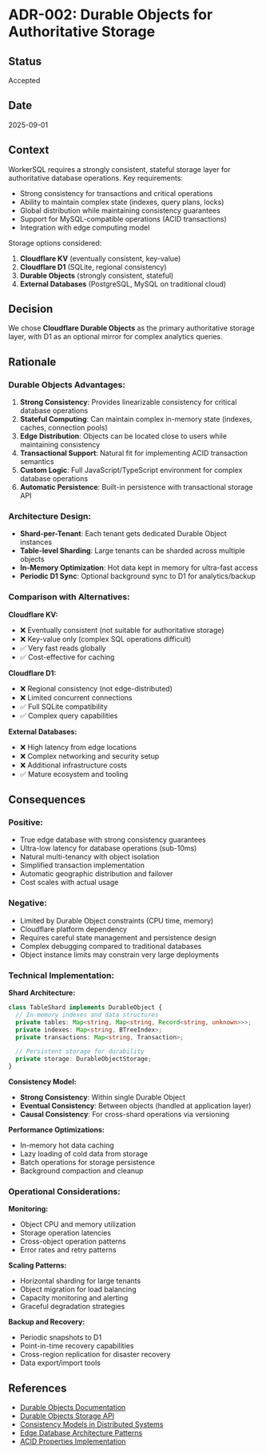 # ADR-002: Durable Objects for Authoritative Storage

## Status

Accepted

## Date

2025-09-01

## Context

WorkerSQL requires a strongly consistent, stateful storage layer for
authoritative database operations. Key requirements:

- Strong consistency for transactions and critical operations
- Ability to maintain complex state (indexes, query plans, locks)
- Global distribution while maintaining consistency guarantees
- Support for MySQL-compatible operations (ACID transactions)
- Integration with edge computing model

Storage options considered:

1. **Cloudflare KV** (eventually consistent, key-value)
2. **Cloudflare D1** (SQLite, regional consistency)
3. **Durable Objects** (strongly consistent, stateful)
4. **External Databases** (PostgreSQL, MySQL on traditional cloud)

## Decision

We chose **Cloudflare Durable Objects** as the primary authoritative storage
layer, with D1 as an optional mirror for complex analytics queries.

## Rationale

### Durable Objects Advantages:

1. **Strong Consistency**: Provides linearizable consistency for critical
   database operations
2. **Stateful Computing**: Can maintain complex in-memory state (indexes,
   caches, connection pools)
3. **Edge Distribution**: Objects can be located close to users while
   maintaining consistency
4. **Transactional Support**: Natural fit for implementing ACID transaction
   semantics
5. **Custom Logic**: Full JavaScript/TypeScript environment for complex database
   operations
6. **Automatic Persistence**: Built-in persistence with transactional storage
   API

### Architecture Design:

- **Shard-per-Tenant**: Each tenant gets dedicated Durable Object instances
- **Table-level Sharding**: Large tenants can be sharded across multiple objects
- **In-Memory Optimization**: Hot data kept in memory for ultra-fast access
- **Periodic D1 Sync**: Optional background sync to D1 for analytics/backup

### Comparison with Alternatives:

**Cloudflare KV:**

- ❌ Eventually consistent (not suitable for authoritative storage)
- ❌ Key-value only (complex SQL operations difficult)
- ✅ Very fast reads globally
- ✅ Cost-effective for caching

**Cloudflare D1:**

- ❌ Regional consistency (not edge-distributed)
- ❌ Limited concurrent connections
- ✅ Full SQLite compatibility
- ✅ Complex query capabilities

**External Databases:**

- ❌ High latency from edge locations
- ❌ Complex networking and security setup
- ❌ Additional infrastructure costs
- ✅ Mature ecosystem and tooling

## Consequences

### Positive:

- True edge database with strong consistency guarantees
- Ultra-low latency for database operations (sub-10ms)
- Natural multi-tenancy with object isolation
- Simplified transaction implementation
- Automatic geographic distribution and failover
- Cost scales with actual usage

### Negative:

- Limited by Durable Object constraints (CPU time, memory)
- Cloudflare platform dependency
- Requires careful state management and persistence design
- Complex debugging compared to traditional databases
- Object instance limits may constrain very large deployments

### Technical Implementation:

**Shard Architecture:**

```typescript
class TableShard implements DurableObject {
  // In-memory indexes and data structures
  private tables: Map<string, Map<string, Record<string, unknown>>>;
  private indexes: Map<string, BTreeIndex>;
  private transactions: Map<string, Transaction>;

  // Persistent storage for durability
  private storage: DurableObjectStorage;
}
```

**Consistency Model:**

- **Strong Consistency**: Within single Durable Object
- **Eventual Consistency**: Between objects (handled at application layer)
- **Causal Consistency**: For cross-shard operations via versioning

**Performance Optimizations:**

- In-memory hot data caching
- Lazy loading of cold data from storage
- Batch operations for storage persistence
- Background compaction and cleanup

### Operational Considerations:

**Monitoring:**

- Object CPU and memory utilization
- Storage operation latencies
- Cross-object operation patterns
- Error rates and retry patterns

**Scaling Patterns:**

- Horizontal sharding for large tenants
- Object migration for load balancing
- Capacity monitoring and alerting
- Graceful degradation strategies

**Backup and Recovery:**

- Periodic snapshots to D1
- Point-in-time recovery capabilities
- Cross-region replication for disaster recovery
- Data export/import tools

## References

- [Durable Objects Documentation](https://developers.cloudflare.com/workers/runtime-apis/durable-objects/)
- [Durable Objects Storage API](https://developers.cloudflare.com/workers/runtime-apis/durable-objects/#storage-api)
- [Consistency Models in Distributed Systems](https://aphyr.com/posts/313-strong-consistency-models)
- [Edge Database Architecture Patterns](https://blog.cloudflare.com/durable-objects-easy-fast-correct-choose-three/)
- [ACID Properties Implementation](https://en.wikipedia.org/wiki/ACID)

